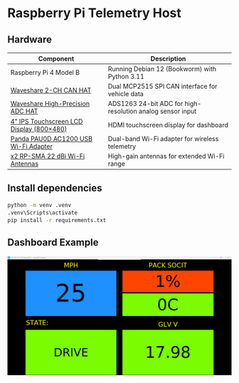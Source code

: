 # Raspberry Pi Telemetry Host

## Hardware
| Component | Description |
|------------|-------------|
| Raspberry Pi 4 Model B | Running Debian 12 (Bookworm) with Python 3.11 |
| [Waveshare 2-CH CAN HAT](https://www.waveshare.com/wiki/2-CH_CAN_HAT) | Dual MCP2515 SPI CAN interface for vehicle data |
| [Waveshare High-Precision ADC HAT](https://www.waveshare.com/wiki/High-Precision_AD_HAT) | ADS1263 24-bit ADC for high-resolution analog sensor input |
| [4" IPS Touchscreen LCD Display (800×480)](https://www.amazon.com/dp/B07XBVF1C9) | HDMI touchscreen display for dashboard |
| [Panda PAU0D AC1200 USB Wi-Fi Adapter](https://www.amazon.com/Panda-Wireless%C2%AE-Wireless-Adapter-Antennas/dp/B0B2QD6RPX) | Dual-band Wi-Fi adapter for wireless telemetry |
| [x2 RP-SMA 22 dBi Wi-Fi Antennas](https://www.amazon.com/Kaunosta-Universal-Omni-Directional-Extension-Wireless/dp/B08LPPML46) | High-gain antennas for extended Wi-Fi range |

## Install dependencies
```bash
python -m venv .venv
.venv\Scripts\activate
pip install -r requirements.txt
```

## Dashboard Example
![DashboardScreenshot](Assets/example.png)